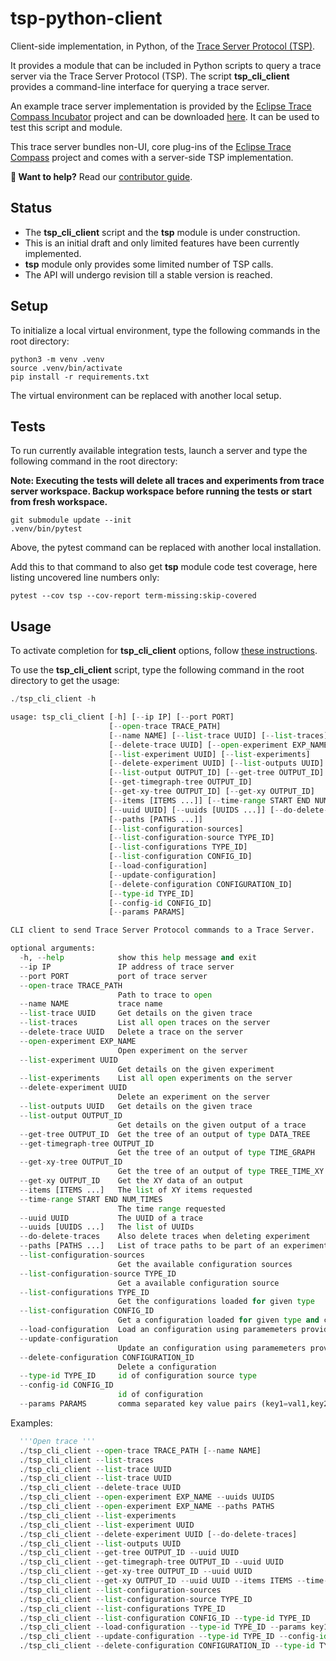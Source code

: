 # tsp-python-client

Client-side implementation, in Python, of the [Trace Server Protocol (TSP)][tsp].

It provides a module that can be included in Python scripts to query a trace server via the Trace Server Protocol (TSP).
The script **tsp_cli_client** provides a command-line interface for querying a trace server.

An example trace server implementation is provided by the [Eclipse Trace Compass Incubator][inc] project and can be downloaded [here][rcp].
It can be used to test this script and module.

This trace server bundles non-UI, core plug-ins of the [Eclipse Trace Compass][etc] project and comes with a server-side TSP implementation.

**👋 Want to help?** Read our [contributor guide][contributing].

## Status

- The **tsp_cli_client** script and the **tsp** module is under construction.
- This is an initial draft and only limited features have been currently implemented.
- **tsp** module only provides some limited number of TSP calls.
- The API will undergo revision till a stable version is reached.

## Setup

To initialize a local virtual environment, type the following commands in the root directory:

```shell
python3 -m venv .venv
source .venv/bin/activate
pip install -r requirements.txt
```

The virtual environment can be replaced with another local setup.

## Tests

To run currently available integration tests, launch a server and type the following command in the root directory:

**Note: Executing the tests will delete all traces and experiments from trace server workspace. Backup workspace before running the tests or start from fresh workspace.**

```shell
git submodule update --init
.venv/bin/pytest
```

Above, the pytest command can be replaced with another local installation.

Add this to that command to also get **tsp** module code test coverage, here listing uncovered line numbers only:

```shell
pytest --cov tsp --cov-report term-missing:skip-covered
```

## Usage

To activate completion for **tsp_cli_client** options, follow [these instructions][agc].

To use the **tsp_cli_client** script, type the following command in the root directory to get the usage:

```python
./tsp_cli_client -h

usage: tsp_cli_client [-h] [--ip IP] [--port PORT] 
                      [--open-trace TRACE_PATH]
                      [--name NAME] [--list-trace UUID] [--list-traces]
                      [--delete-trace UUID] [--open-experiment EXP_NAME]
                      [--list-experiment UUID] [--list-experiments]
                      [--delete-experiment UUID] [--list-outputs UUID]
                      [--list-output OUTPUT_ID] [--get-tree OUTPUT_ID]
                      [--get-timegraph-tree OUTPUT_ID] 
                      [--get-xy-tree OUTPUT_ID] [--get-xy OUTPUT_ID]
                      [--items [ITEMS ...]] [--time-range START END NUM_TIMES]
                      [--uuid UUID] [--uuids [UUIDS ...]] [--do-delete-traces]
                      [--paths [PATHS ...]]
                      [--list-configuration-sources] 
                      [--list-configuration-source TYPE_ID] 
                      [--list-configurations TYPE_ID]
                      [--list-configuration CONFIG_ID] 
                      [--load-configuration] 
                      [--update-configuration] 
                      [--delete-configuration CONFIGURATION_ID]
                      [--type-id TYPE_ID] 
                      [--config-id CONFIG_ID] 
                      [--params PARAMS]

CLI client to send Trace Server Protocol commands to a Trace Server.

optional arguments:
  -h, --help            show this help message and exit
  --ip IP               IP address of trace server
  --port PORT           port of trace server
  --open-trace TRACE_PATH
                        Path to trace to open
  --name NAME           trace name
  --list-trace UUID     Get details on the given trace
  --list-traces         List all open traces on the server
  --delete-trace UUID   Delete a trace on the server
  --open-experiment EXP_NAME
                        Open experiment on the server
  --list-experiment UUID
                        Get details on the given experiment
  --list-experiments    List all open experiments on the server
  --delete-experiment UUID
                        Delete an experiment on the server
  --list-outputs UUID   Get details on the given trace
  --list-output OUTPUT_ID
                        Get details on the given output of a trace
  --get-tree OUTPUT_ID  Get the tree of an output of type DATA_TREE
  --get-timegraph-tree OUTPUT_ID
                        Get the tree of an output of type TIME_GRAPH
  --get-xy-tree OUTPUT_ID
                        Get the tree of an output of type TREE_TIME_XY
  --get-xy OUTPUT_ID    Get the XY data of an output
  --items [ITEMS ...]   The list of XY items requested
  --time-range START END NUM_TIMES
                        The time range requested
  --uuid UUID           The UUID of a trace
  --uuids [UUIDS ...]   The list of UUIDs
  --do-delete-traces    Also delete traces when deleting experiment
  --paths [PATHS ...]   List of trace paths to be part of an experiment
  --list-configuration-sources
                        Get the available configuration sources
  --list-configuration-source TYPE_ID
                        Get a available configuration source
  --list-configurations TYPE_ID
                        Get the configurations loaded for given type
  --list-configuration CONFIG_ID
                        Get a configuration loaded for given type and config id
  --load-configuration  Load an configuration using paramemeters provided by --params
  --update-configuration
                        Update an configuration using paramemeters provided by --params
  --delete-configuration CONFIGURATION_ID
                        Delete a configuration
  --type-id TYPE_ID     id of configuration source type
  --config-id CONFIG_ID
                        id of configuration
  --params PARAMS       comma separated key value pairs (key1=val1,key2=val2)
```

Examples:
```python
  '''Open trace ''' 
  ./tsp_cli_client --open-trace TRACE_PATH [--name NAME]
  ./tsp_cli_client --list-traces
  ./tsp_cli_client --list-trace UUID
  ./tsp_cli_client --list-trace UUID
  ./tsp_cli_client --delete-trace UUID
  ./tsp_cli_client --open-experiment EXP_NAME --uuids UUIDS 
  ./tsp_cli_client --open-experiment EXP_NAME --paths PATHS
  ./tsp_cli_client --list-experiments
  ./tsp_cli_client --list-experiment UUID
  ./tsp_cli_client --delete-experiment UUID [--do-delete-traces]
  ./tsp_cli_client --list-outputs UUID
  ./tsp_cli_client --get-tree OUTPUT_ID --uuid UUID
  ./tsp_cli_client --get-timegraph-tree OUTPUT_ID --uuid UUID
  ./tsp_cli_client --get-xy-tree OUTPUT_ID --uuid UUID
  ./tsp_cli_client --get-xy OUTPUT_ID --uuid UUID --items ITEMS --time-range START END NUM_TIMES
  ./tsp_cli_client --list-configuration-sources
  ./tsp_cli_client --list-configuration-source TYPE_ID
  ./tsp_cli_client --list-configurations TYPE_ID
  ./tsp_cli_client --list-configuration CONFIG_ID --type-id TYPE_ID
  ./tsp_cli_client --load-configuration --type-id TYPE_ID --params key1:value1
  ./tsp_cli_client --update-configuration --type-id TYPE_ID --config-id CONFIG_ID --params key1=value1,key2=value2
  ./tsp_cli_client --delete-configuration CONFIGURATION_ID --type-id TYPE_ID
```

[agc]: https://kislyuk.github.io/argcomplete/#activating-global-completion
[contributing]: CONTRIBUTING.md
[etc]: https://www.eclipse.org/tracecompass/
[inc]: https://projects.eclipse.org/projects/tools.tracecompass.incubator
[rcp]: https://download.eclipse.org/tracecompass.incubator/trace-server/rcp/
[tsp]: https://github.com/eclipse-cdt-cloud/trace-server-protocol
